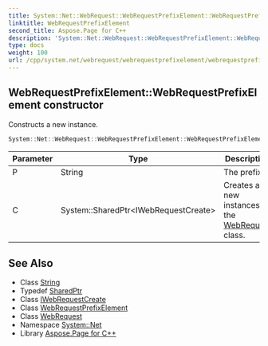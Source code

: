 ```yaml
---
title: System::Net::WebRequest::WebRequestPrefixElement::WebRequestPrefixElement constructor
linktitle: WebRequestPrefixElement
second_title: Aspose.Page for C++
description: 'System::Net::WebRequest::WebRequestPrefixElement::WebRequestPrefixElement constructor. Constructs a new instance in C++.'
type: docs
weight: 100
url: /cpp/system.net/webrequest/webrequestprefixelement/webrequestprefixelement/
---
```

## WebRequestPrefixElement::WebRequestPrefixElement constructor


Constructs a new instance.

```cpp
System::Net::WebRequest::WebRequestPrefixElement::WebRequestPrefixElement(String P, System::SharedPtr<IWebRequestCreate> C)
```


| Parameter | Type | Description |
| --- | --- | --- |
| P | String | The prefix. |
| C | System::SharedPtr\<IWebRequestCreate\> | Creates a new instances of the [WebRequest](../../) class. |

## See Also

* Class [String](../../../../system/string/)
* Typedef [SharedPtr](../../../../system/sharedptr/)
* Class [IWebRequestCreate](../../../iwebrequestcreate/)
* Class [WebRequestPrefixElement](../)
* Class [WebRequest](../../)
* Namespace [System::Net](../../../)
* Library [Aspose.Page for C++](../../../../)
